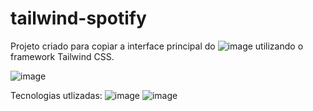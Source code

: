 # tailwind-spotify


Projeto criado para copiar a interface principal do ![image](https://img.shields.io/badge/Spotify-1ED760?&style=for-the-badge&logo=spotify&logoColor=white) utilizando o framework Tailwind CSS.

![image](https://github.com/Kazechiro/tailwind-spotify/assets/102443444/de2d2b13-6c7c-417b-8982-1d4966ad41f9)

Tecnologias utlizadas: ![image](https://img.shields.io/badge/JavaScript-323330?style=for-the-badge&logo=javascript&logoColor=F7DF1E)  ![image](https://img.shields.io/badge/Tailwind_CSS-38B2AC?style=for-the-badge&logo=tailwind-css&logoColor=white) 
